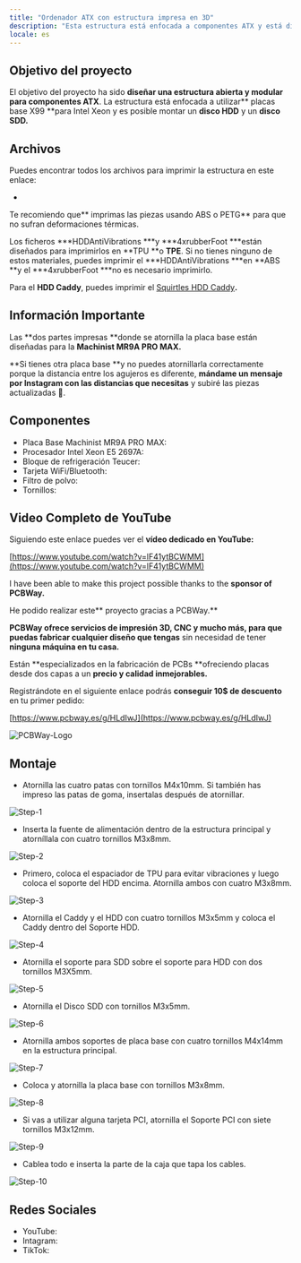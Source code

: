```yaml
---
title: "Ordenador ATX con estructura impresa en 3D"
description: "Esta estructura está enfocada a componentes ATX y está diseñada de forma modular para que se pueda imprimir fácilmente."
locale: es
---
```


## Objetivo del proyecto

El objetivo del proyecto ha sido **diseñar una estructura abierta y modular para componentes ATX**. La estructura está enfocada a utilizar** placas base X99 **para Intel Xeon y es posible montar un **disco HDD** y un **disco SDD.**

## Archivos

Puedes encontrar todos los archivos para imprimir la estructura en este enlace:

- 

Te recomiendo que** imprimas las piezas usando ABS o PETG** para que no sufran deformaciones térmicas.

Los ficheros ***HDDAntiVibrations ***y ***4xrubberFoot ***están diseñados para imprimirlos en **TPU **o **TPE**. Si no tienes ninguno de estos materiales, puedes imprimir el ***HDDAntiVibrations ***en **ABS **y el ***4xrubberFoot ***no es necesario imprimirlo.

Para el **HDD Caddy**, puedes imprimir el [Squirtles HDD Caddy](https://www.printables.com/model/40826-35-generic-hdd-caddy)**.**

## Información Importante

Las **dos partes impresas **donde se atornilla la placa base están diseñadas para la **Machinist MR9A PRO MAX.**

**Si tienes otra placa base **y no puedes atornillarla correctamente porque la distancia entre los agujeros es diferente, **mándame un mensaje por Instagram con las distancias que necesitas** y subiré las piezas actualizadas 🙌.

## Componentes

- Placa Base Machinist MR9A PRO MAX: 
- Procesador Intel Xeon E5 2697A:  
- Bloque de refrigeración Teucer:  
- Tarjeta WiFi/Bluetooth:  
- Filtro de polvo:  
- Tornillos: 

## Video Completo de YouTube

Siguiendo este enlace puedes ver el **vídeo dedicado en YouTube:**

[https://www.youtube.com/watch?v=lF41ytBCWMM](https://www.youtube.com/watch?v=lF41ytBCWMM)

I have been able to make this project possible thanks to the **sponsor of PCBWay.**

He podido realizar este** proyecto gracias a PCBWay.**

**PCBWay **ofrece **servicios de impresión 3D, CNC y mucho más**, para que puedas fabricar** cualquier diseño que tengas** sin necesidad de tener **ninguna máquina en tu casa.**

Están **especializados en la fabricación de PCBs **ofreciendo placas desde dos capas a un **precio y calidad inmejorables.**

Registrándote en el siguiente enlace podrás **conseguir 10$ de descuento** en tu primer pedido:

[https://www.pcbway.es/g/HLdIwJ](https://www.pcbway.es/g/HLdIwJ)

![PCBWay-Logo](images/image-1.png)

## Montaje

- Atornilla las cuatro patas con tornillos M4x10mm. Si también has impreso las patas de goma, insertalas después de atornillar.

![Step-1](images/image-2.png)

- Inserta la fuente de alimentación dentro de la estructura principal y atorníllala con cuatro tornillos M3x8mm.

![Step-2](images/image-3.png)

- Primero, coloca el espaciador de TPU para evitar vibraciones y luego coloca el soporte del HDD encima. Atornilla ambos con cuatro M3x8mm.

![Step-3](images/image-4.png)

- Atornilla el Caddy y el HDD con cuatro tornillos M3x5mm y coloca el Caddy dentro del Soporte HDD.

![Step-4](images/image-5.png)

- Atornilla el soporte para SDD sobre el soporte para HDD con dos tornillos M3X5mm.

![Step-5](images/image-6.png)

- Atornilla el Disco SDD con tornillos M3x5mm.

![Step-6](images/image-7.png)

- Atornilla ambos soportes de placa base con cuatro tornillos M4x14mm en la estructura principal.

![Step-7](images/image-8.png)

- Coloca y atornilla la placa base con tornillos M3x8mm.

![Step-8](images/image-9.png)

- Si vas a utilizar alguna tarjeta PCI, atornilla el Soporte PCI con siete tornillos M3x12mm.

![Step-9](images/image-10.png)

- Cablea todo e inserta la parte de la caja que tapa los cables.

![Step-10](images/image-11.png)

## Redes Sociales

- YouTube: 
- Intagram: 
- TikTok: 

